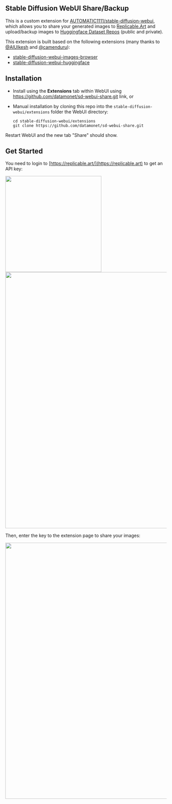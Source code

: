 ## Stable Diffusion WebUI Share/Backup

This is a custom extension for [AUTOMATIC1111/stable-diffusion-webui](https://github.com/AUTOMATIC1111/stable-diffusion-webui), which allows you to share your generated images to [Replicable.Art](https://replicable.art/) and upload/backup images to [Huggingface Dataset Repos](https://huggingface.co/new-dataset) (public and private).

This extension is built based on the following extensions (many thanks to [@AlUlkesh](https://github.com/AlUlkesh) and [@camenduru](https://github.com/camenduru)):
- [stable-diffusion-webui-images-browser](https://github.com/AlUlkesh/stable-diffusion-webui-images-browser/)
- [stable-diffusion-webui-huggingface](https://github.com/camenduru/stable-diffusion-webui-huggingface)

## Installation

- Install using the **Extensions** tab within WebUI using https://github.com/datamonet/sd-webui-share.git link, or
- Manual installation by cloning this repo into the `stable-diffusion-webui/extensions` folder the WebUI directory:

	```
	cd stable-diffusion-webui/extensions
	git clone https://github.com/datamonet/sd-webui-share.git
	```

Restart WebUI and the new tab "Share" should show.

## Get Started

You need to login to [https://replicable.art/](https://replicable.art) to get an API key:

<img width="300" src="https://user-images.githubusercontent.com/595772/230619338-5dda4322-cbf1-4b91-8e66-b76818fc96a0.png">

<img width="800" src="https://user-images.githubusercontent.com/595772/230619710-c9dca000-43f7-4f9c-bbcb-4499497ba549.png">


Then, enter the key to the extension page to share your images:

<img width="800" src="https://user-images.githubusercontent.com/595772/230621526-c10f03e2-b799-4802-9ed1-fc8fe9915649.png">
